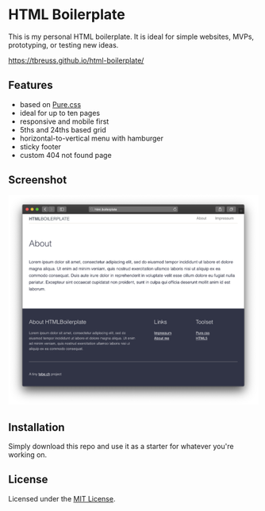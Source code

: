 # HTML Boilerplate

This is my personal HTML boilerplate.
It is ideal for simple websites, MVPs, prototyping, or testing new ideas.

<https://tbreuss.github.io/html-boilerplate/>

## Features

- based on [Pure.css](https://purecss.io)
- ideal for up to ten pages
- responsive and mobile first
- 5ths and 24ths based grid
- horizontal-to-vertical menu with hamburger
- sticky footer
- custom 404 not found page

## Screenshot

![Screenshot](screenshot.png)

## Installation

Simply download this repo and use it as a starter for whatever you're working on.

## License

Licensed under the [MIT License](https://github.com/tbreuss/html-boilerplate/blob/master/LICENSE).
